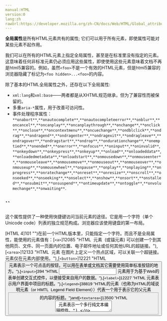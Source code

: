 ```yaml
---
manual:HTML
version:0
lang:zh
rawUrl:https://developer.mozilla.org/zh-CN/docs/Web/HTML/Global_attributes#attr-itemscope
---
```










**全局属性**是所有HTML元素共有的属性; 它们可以用于所有元素，即使属性可能对某些元素不起作用。



我们可以在所有的HTML元素上指定全局属性，甚至是在标准里没有指定的元素。这意味着任何非标准元素仍必须应用这些属性，即使使用这些元素意味着文档不再是html5兼容的。例如，虽然`<foo>`不是一个有效的HTML元素，但是html5兼容的浏览器隐藏了标记为`<foo hidden>...<foo>`的内容。



除了基本的HTML全局属性之外，还存在以下全局属性:


* `xml:lang`和`xml:base`——两者都是从XHTML规范继承，但为了兼容性而被保留的。
* 多重`aria-*`属性，用于改善可访问性。
* 事件处理程序属性：`**onabort**`,`**onautocomplete**`,`**onautocompleteerror**`,`**onblur**`,`**oncancel**`,`**oncanplay**`,`**oncanplaythrough**`,`**onchange**`,`**onclick**`,`**onclose**`,`**oncontextmenu**`,`**oncuechange**`,`**ondblclick**`,`**ondrag**`,`**ondragend**`,`**ondragenter**`,`**ondragexit**`,`**ondragleave**`,`**ondragover**`,`**ondragstart**`,`**ondrop**`,`**ondurationchange**`,`**onemptied**`,`**onended**`,`**onerror**`,`**onfocus**`,`**oninput**`,`**oninvalid**`,`**onkeydown**`,`**onkeypress**`,`**onkeyup**`,`**onload**`,`**onloadeddata**`,`**onloadedmetadata**`,`**onloadstart**`,`**onmousedown**`,`**onmouseenter**`,`**onmouseleave**`,`**onmousemove**`,`**onmouseout**`,`**onmouseover**`,`**onmouseup**`,`**onmousewheel**`,`**onpause**`,`**onplay**`,`**onplaying**`,`**onprogress**`,`**onratechange**`,`**onreset**`,`**onresize**`,`**onscroll**`,`**onseeked**`,`**onseeking**`,`**onselect**`,`**onshow**`,`**onsort**`,`**onstalled**`,`**onsubmit**`,`**onsuspend**`,`**ontimeupdate**`,`**ontoggle**`,`**onvolumechange**`,`**onwaiting**`.

















## ``<a name="accesskey"></a>


这个属性提供了一种使用快捷键访问当前元素的途径。它是用一个字符（单个Unicode code）列表的独立规范构成。浏览器应该使用键盘的第一布局。



[HTML 4]101 "")在前一个HTML版本里，只能指定一个字符。而且不是全局属性，能使用的元素值有：[`<a>`]12085 "HTML <a> 元素  (或锚元素) 可以创建一个到其他网页、文件、同一页面内的位置、电子邮件地址或任何其他URL的超链接。"),[`<area>`]12133 "HTML <area> 元素 在图片上定义一个热点区域，可以关联一个超链接。<area>元素仅在<map>元素内部使用。"),[`<button>`]12221 "HTML <button> 元素表示一个可点击的按钮，可以用在表单或文档其它需要使用简单标准按钮的地方。"),[`<input>`]394 "HTML <input> 元素用于为基于Web的表单创建交互式控件，以便接受来自用户的数据。"),[`<label>`]12227 "HTML 元素表示用户界面中项目的标题。"),[`<legend>`]38819 "HTML的元素（也称为HTML的域说明元素（or HMTL
  Legend Field Element））代表一个用于表示它的父元素<fieldset>的内容的标题。")and[`<textarea>`]13500 "HTML <textarea> 元素表示一个多行纯文本编辑控件。").

**使用说明:**怎样操作激活快捷键决定于平台和浏览器。
 | Windows | Linux | Mac 
Firefox | Alt + Shift + a key | * Firefox 14 or newer, Control + Alt + a key
* Firefox 13 or older, Control + a key 
Internet Explorer | Alt + a key | N/A 
Google Chrome | Alt + a key | Control + Alt + a key 
Safari | Alt + a key | N/A | Control + Alt + a key 
Opera | Shift + Esc opens a contents list which are accessible by accesskey, then, can choose an item by a key 



注意：火狐可以依照用户的喜好自定义需要的调节键。







标准文档 | [HTML Living Standard<br></br><small>accesskey</small>]39671 "")([HTML 4]101 ""):[HTML 4.01 Specification<br></br><small>accesskey</small>]39672 "")) 


## ``<a name="class"></a>


这个属性是一个element的class的独立规范列表。class允许css和javascript通过[class选择器]39673 "https://developer.mozilla.org/En/CSS/Class_selectors")或者类似下面的DOM方法来选择和访问element



[`document.getElementsByClassName`]8975 "返回一个包含了所有指定类名的子元素的类数组对象。当在document对象上调用时，会搜索整个DOM文档，包含根节点。你也可以在任意元素上调用getElementsByClassName() 方法，它将返回的是以当前元素为根节点，所有指定类名的子元素。").



**使用说明:**尽管规范没有将class名字定为是必须的，但是开发者会使用一个能描述element语义化用途的名字，而不会使用一个描述他外观的名字（例如：用可以描述它是一个属性的attribute，而不是用描述它的表现形式是斜体italics来命名，尽管element的class名字可以使用italics）。语义化的名字仍然有意义即使页面的表现形式改变了。



标准文档 | [HTML Living Standard<br></br><small>class</small>]39674 "")([HTML 4]101 ""):[HTML 4.01 Specification<br></br><small>class</small>]39675 "")) 


## ``<a name="contenteditable"></a>


[HTML5]4 ""):这个可枚举的属性表示这个element可以被用户编辑。如果是这样，浏览器会修改widget让它允许编辑。这个属性必须拥有以下值中的其中一个：


* true*或者空字符串*,表明这个element可编辑;
* false, 表明这个element一定不能被编辑.


如果这个属性没有被设置，他的默认值会继承他父element的。



**使用说明:**这个属性是一个可枚举的属性，而不是一个布尔属性。这意味着true,false或空字符串的显式使用是强制的。这样的简写`<label contenteditable>Example Label</label>是不允许的。正确使用方式是：``<label contenteditable="true">Example Label</label>。`



标准文档 | [HTML Living Standard<br></br><small>contenteditable</small>]39676 "") 


## ``<a name="contextmenu"></a>


[HTML5]4 "")这个属性和这个新规范[HTML Living Standard<br></br><small>contextmenu</small>]39677 "")有关系.



一个context menu是一个菜单，出现在用户的交互里，比如一次右击。HTML5允许我们自定义这个菜单。这个几个实现的例子，包含了嵌套的菜单。



The following HTML...


```
<body contextmenu="share">
  <menu type="context" id="share">
    <menu label="share">
      <menuitem label="Twitter" onclick="window.open('https://twitter.com/intent/tweet?text=Hurray! I am learning ContextMenu from MDN via Mozilla');"></menuitem>
      <menuitem label="Facebook" onclick="window.open('https://facebook.com/sharer/sharer.php?u=https://https://developer.mozilla.org/en/HTML/Element/Using_HTML_context_menus');"></menuitem>
    </menu>
  </menu>
  <ol>
    <li>Anywhere in the example you can share the page on Twitter and Facebook using the Share menu from your context menu.</li>
    <li><pre contextmenu="changeFont" id="fontSizing">On this specific list element, you can change the size of the text by using the "Increase/Decrease font" actions from your context menu</pre></li>
    <menu type="context" id="changeFont">
      <menuitem label="Increase Font" onclick="incFont()"></menuitem>
      <menuitem label="Decrease Font" onclick="decFont()"></menuitem>
    </menu>
    <li contextmenu="ChangeImage" id="changeImage">One the image below, you can fire the "Change Image" action in your Context Menu.</li><br />
    <img src="https://developer.mozilla.org/media/img/promote/promobutton_mdn5.png" contextmenu="ChangeImage" id="promoButton" />
    <menu type="context" id="ChangeImage">
      <menuitem label="Change Image" onclick="changeImage()"></menuitem>
    </menu>
  </ol>
</body> 
 
 
 
 
 
 
 
 
 
 
 

```


...used with this JavaScript...


```
function incFont(){
  document.getElementById("fontSizing").style.fontSize="larger";
}
function decFont(){
  document.getElementById("fontSizing").style.fontSize="smaller";
}
function changeImage(){
  var j = Math.ceil((Math.random()*39)+1);
  document.images[0].src="https://developer.mozilla.org/media/img/promote/promobutton_mdn" + j + ".png";
}
```


...will result in:

<iframe src='https://mdn.mozillademos.org/zh-CN/docs/Web/HTML/Global_attributes$samples/ContextMenu_Example?revision=1373096' width='550' height='200'></iframe>



## ``<a name="data-*"></a>


[HTML5]4 "")这类的属性，被称为自定义属性，允许[HTML]12319 "en/HTML")与和它对应[DOM]12314 "en/DOM")表现形式之间的专有信息交换，这或许对script来说有用。这样被设置了这个属性的element就可以通过的[`HTMLElement`]2749 "HTMLElement 接口表示所有的 HTML 元素。一些HTML元素直接实现了HTMLElement接口，其它的间接实现HTMLElement接口.")的接口访问所有的自定义数据。[`HTMLElement.dataset`]6667 "HTMLElement.dataset属性允许无论是在读取模式和写入模式下访问在 HTML或 DOM中的元素上设置的所有自定义数据属性(data-*)集。")属性提供了访问它们的权限。



*可以被任何符合以下限制的the producton rule of xml names(xml的命名规则)代替：


* 名字不能以xml开头，除此之外其他任何情形都可是使用这3个字母；
* 名字不能含有分号；
* 名字不能含有大写字母。


注意：HTMLElement.dataset是一个 StringMap。一个名叫data-test-value的自定义属性可以通过HTMLElment.dataset.*testValue*来访问，属性的名字中的中线(`U+002D`)被挨着它字母的大写字母代替了（驼峰命名）。


Normative document | [HTML Living Standard<br></br><small>data</small>]39678 "") 


## ``<a name="dir"></a>


这个可枚举属性表明element的文本方向。它可以有以下值：


* ltr, left to right，适用于从左向右写的语言（比如：英语）；
* rtl, right to left，适用于从右向左写的语言（比如：阿拉伯语）
* auto, 由代理决定。用一个最基础的算法来解析element中的字符，如果发现有一个字符具有很强的方向性，那么就把这个方向作为整个element的方向。[HTML5]4 "")


**Usage notes:**


* 这个属性强制要求使用在[`<bdo>`]38789 "<bdo> 元素 (HTML双向覆盖元素)用于覆盖当前文本的朝向，它使得字符按给定的方向排列。")element中，它在里边有不同的语法含义。
* 该属性不背[`<bdi>`]38788 "HTML <bdi> 元素 (双向隔离元素) 会隔离可能以不同方向进行格式化的外部文本。")element继承，如果不设置，它的值就是auto.
* 这个属性能够被css属性[`direction`]26467 "此页面仍未被本地化, 期待您的翻译!")和[`unicode-bidi`]28243 "CSS 的 unicode-bidi 属性和 direction 属性一起决定了如何处理文档中的双向文本（bidirectional text）。比如，如果内容块同时包含从左到右和从右到左的文本，那么用户代理会使用复杂的 Unicode 算法来决定如何显示文本。unicode-bidi 属性会覆盖此算法，它允许开发人员控制文本嵌入（text embedding）。")覆盖。如果一个css页面被激活，那么element就会支持这些属性。
* 因为文本的方向与内容本身有关，和它的表现没关系，所以推荐开发者尽可能的使用这个属性来而避免在css属性中使用。这样的话，即使浏览器不支持css或者css背解除，它还会正确显示。
* auto值应该用到不明方向的数据中，就像用户输入的数据，它最终会保存到数据中去。


Normative document | [HTML Living Standard<br></br><small>dir</small>]39679 "")([HTML 4]101 ""):[HTML 4.01 Specification<br></br><small>dir</small>]39680 "")) 


## ``<a name="draggable"></a>


[HTML5]4 "")这个可枚举的属性决定一个element是否能够被拖动，可以使用[Drag and Drop API]6778 "https://developer.mozilla.org/En/DragDrop/Drag_and_Drop")。它的能使用的值如下：


* true, 表示这个element可以被拖动
* false, 表示这个值不可以被拖动


如果这个属性没有被设置，默认是auto,这就意味着它的行为默认由浏览器定义。



**Usage notes:**


* 这个属性是一个可枚举的属性，但不是一个布尔类型属性。这意味着显式使用true 或flase其中之一是强制性的，像这样的简写&lt;label draggable&gt;Example Label&lt;/label&gt;是不允许的。正确用法是&lt;label draggable=&quot;true&quot;&gt;Example Label&lt;/label&gt;。
* 默认，只有text selections(被选中的文本)，images,和links能被拖动。对于其他的element来说，为了让拖拽机制能够正常工作，ondragstart必须被设置的，正如展示的这个[comprehensive example]39681 "https://developer.mozilla.org/En/DragDrop/Drag_Operations")(综合实例)。


Normative document | [HTML5, section 3.9.5]39682 "http://www.whatwg.org/specs/web-apps/current-work/multipage/dnd.html#the-draggable-attribute") 


## ``<a name="dropzone"></a>


[HTML5]4 "")未实现这个可枚举的属性决定丢到一个element上的内容类型，可以使用的[Drag and Drop API]6778 "https://developer.mozilla.org/En/DragDrop/Drag_and_Drop")。它能够使用的值如下：


* copy, 表示丢放时会创建一个被拖拽element的副本；
* move, 表示被拖拽的element被移动到这个新位置；
* link, 将会给拖拽的数据（dragged data）创建一个链接；

Normative document | [HTML5, section 8.6.8]39683 "http://www.whatwg.org/specs/web-apps/current-work/multipage/dnd.html#the-dropzone-attribute") 


## ``<a name="hidden"></a>


[HTML5]4 "")这个布尔（Boolean）属性表示element还没有或是不再存在，当然这都是相对的。例如，你经常在页面上使用隐藏element,只有在登录处理完成后才可以被使用。浏览器不渲染这样的element。



**Usage notes:**


* 这个属性不能使用在能够适时的显示而又被隐藏内容里。比如，它不应该被用来隐藏选项卡面板的选项卡式界面，这个属性不能用于隐藏的而又适时的显示的内容。例如：它不应该用来隐藏选项卡式界面的标签面板。
* 隐藏的element不应该链接非隐藏element。
* 隐藏element的子element仍然是有效的，这意味着脚本element仍然会执行，表单element仍然可以被提交。


Normative document | [HTML5, section 8.1]39684 "http://www.whatwg.org/specs/web-apps/current-work/multipage/editing.html#the-hidden-attribute") 


## ``<a name="id"></a>






这个属性是唯一的标识，它在整个document里应该是唯一的。当需要链接（使用片段标识符，锚点），执行脚本，控制样式时，可以用它来定位识别元素。











**Usage note:**


* 这个属性值是一个晦涩的字符串，也就是说web开发者不要用它来传达任何信息，特殊的含义。例如 语义含义，千万不要包含在该字符串中。
* 这个属性值不要包含空白符（white spaces）。如果ID中包含空白符，浏览器会把它当成是不合格的ID。对照class属性的值可以包含空白符，element通过id属性只能定义ID。注意一个elment可能含有多个ID，但是其他的只能通过其他手段来设置，比如通过脚本调用element的DOM接口。
* 不可以使用ASCII字符以及数字、“_”、“-”和“.”，因为这些可能引起兼容性问题，因为他们在HTML4中是不允许使用的。尽管这些限制在HTML5中已经被解除了，但是ID应该以一个字符来开头来避免兼容性问题。


Normative document | [HTML5, section 3.2.3.1]39685 "http://www.whatwg.org/specs/web-apps/current-work/multipage/elements.html#concept-id")([HTML 4]101 ""):[HTML4.01, section 7.5.2]39686 "http://www.w3.org/TR/REC-html40/struct/global.html#adef-id")) 


## ``<a name="itemid"></a>

## ``<a name="itemprop"></a>

## ``<a name="itemref"></a>

## ``<a name="itemscope"></a>

## ``<a name="itemtype"></a>


[HTML5]4 "")These attributes are related to the[HTML5 Microdata feature]39687 "http://www.whatwg.org/specs/web-apps/current-work/multipage/links.html#microdata").未实现 (查看[bug 591467]39688 "FIXED: Implement HTML Microdata API"))


## ``<a name="lang"></a>


这个属性用于定义element的语言。不管这个element能不能够被编辑，都应该写上这个属性。这个标签包含单个条目值，它的格式规范定义在[*Tags for Identifying Languages (BCP47)*]39007 "http://www.ietf.org/rfc/bcp/bcp47.txt")(BCP47)IETF 文档中。如果标签的内容是空字符串，那么语言就会被设置为unknown；如果标签的内容是无效的，它就被设置为 invalid,见BCP47。



**Usage note:**


* 即使是lang属性被设置了，它也可能被忽略，因为xml:lang具有优先权。读[algorithm determining the language]39689 "en/Determining the language of element")来了解，怎么根据element的内容来决定用什么语言。
* 对于css伪类（[`:lang`]28022 "此页面仍未被本地化, 期待您的翻译!")）来说,如果他们名字不一样，两个无效的语言名字也不一样。


Normative document | [HTML5, section 3.2.3.3]39690 "http://www.whatwg.org/specs/web-apps/current-work/multipage/elements.html#the-lang-and-xml:lang-attributes")([HTML 4]101 ""):[HTML4.01, section 8.1]39691 "http://www.w3.org/TR/REC-html40/struct/dirlang.html#adef-lang")) 


## ``<a name="spellcheck"></a>


[HTML5]4 "")这个可枚举的属性定义element是否检查拼写错误。它的值可以是以下：


* true, 表示如果可能的话，element应该被检查拼写错误；
* false, 表示element不应该检查拼写错误；


如果这个属性没有被设置，他默认的值是element的类型以及浏览器定义的。它也可能是 inherited,这意味着element的元素内容将被检查拼写错误，如果离它最近的祖先元素有spellcheck并且值为true。<br></br><br></br>你可以参考[this article]39692 "en/Controlling spell checking in HTML forms")这篇文章看看这个属性的综合用法的实例。







**Usage notes:**


* 这个属性是可枚举的，不是一个布尔属性。这意味着显式使用true 或 false 其中之一是强制性的。这样简写&lt;label spellcheck&gt;Example Label&lt;/label&gt; 是不允许的。这确的写法应该是&lt;label spellcheck=&quot;true&quot;&gt;Example Label&lt;/label&gt;。
* 对于浏览器来说，这个属性只是一个提示，浏览器并不需要能够去验证拼写错误。通常不可编辑的element是不检查拼写错误的，即使spellcheck的值是true并且浏览器也支持拼写检查。
* 浏览器及element-dependant设置该属性的默认值是：

Browser | [`<html>`]12547 "HTML <html> 元素 表示一个HTML文档的根（顶级元素），所所以它也被称为根元素。其他所有其他元素必须是此元素的后代。") | [`<textarea>`]13500 "HTML <textarea> 元素表示一个多行纯文本编辑控件。") | [`<input>`]394 "HTML <input> 元素用于为基于Web的表单创建交互式控件，以便接受来自用户的数据。") | others | Comment 
Firefox | false | false | false | inherited | Whenlayout.spellcheckDefaultis0 
**false** | **true** | **inherited** | **inherited** | **Whenlayout.spellcheckDefaultis1(default value)** 
false | true | true | inherited | Whenlayout.spellcheckDefaultis2 
Seamonkey | false | false | false | inherited | Whenlayout.spellcheckDefaultis0 
**false** | **true** | **inherited** | **inherited** | **Whenlayout.spellcheckDefaultis1(default value)** 
false | true | true | inherited | Whenlayout.spellcheckDefaultis2 
Camino | false | false | false | inherited | Whenlayout.spellcheckDefaultis0 
false | true | inherited | inherited | Whenlayout.spellcheckDefaultis1 
**false** | **true** | **true** | **inherited** | **Whenlayout.spellcheckDefaultis2**(default value)**** 



Normative document | [HTML5, section 8.8]39693 "http://www.whatwg.org/specs/web-apps/current-work/multipage/editing.html#attr-spellcheck") 


## ``<a name="style"></a>


这个属性包含[CSS]28350 "en/CSS")样式声明，被应用到元素上。注意推荐将它定义在其他文件里。这个属性和[`<style>`]16540 "HTML的<style>元素包含了文档的样式化信息或者文档的一部分，该标签的样式信息通常是CSS的格式。")element主要的目的是快速编写样式，例如用来测试想要的效果。



**Usage note:**这个属性不要用来表达语义化的信息。即使所有的样式都移走了，页面也应该语义正确。通常不应该用它来隐藏不着边际的信息，这通常应该使用[**hidden**]39694 "#attr-hidden")属性<br></br>



Normative document | [HTML5, section 3.2.3.7]39695 "http://www.whatwg.org/specs/web-apps/current-work/multipage/elements.html#the-style-attribute")([HTML 4]101 ""):[HTML4.01, section 14.2.2]39696 "http://www.w3.org/TR/REC-html40/present/styles.html#h-14.2.2")) 


## ``<a name="tabindex"></a>


这个整数类型的属性决定element是否可以获得焦点，如果它参与到排序的键盘导航，就可以定位它。它可能需要几个值：


* 负数意味这element不可以获得焦点，也不可以通过排序的键盘导航到达；
* 0意味着element可以通过排序的键盘导航到达，但是相对顺序取决于平台惯例；
* 一个正数意味着可以通过排序的键盘导航获得焦点并到达。相对顺序去决议该属性的值，按照tabindex的增值排序。如果几个element有相同的tabindex,他们的相对顺序取决于他们在document中的位置。


在排序的键盘导航单上，如果一个元素的tabindex的值是一个0或者无效值或没有该属性，那么它应该被放在值是正数的element后边。



你可以参考这个文章[this article]39697 "en/Focus management in HTML")来看看一个关于焦点管理的综合实例。


Normative document | [HTML5, section 8.4.1]39698 "http://www.whatwg.org/specs/web-apps/current-work/multipage/editing.html#attr-tabindex")([HTML 4]101 ""):[HTML4.01, section 17.11.1]39699 "http://www.w3.org/TR/REC-html40/interact/forms.html#adef-tabindex")) 


## ``<a name="title"></a>


这个属性包含的的是文本信息，这信息代表element自己包含的内容的公告。这样的信息一般会包含，但是不是必要的，作为用户一个提示工具。这是几个关于这个属性的用法：


* Link: 关于被链接文档的一个标题或一段描述；
* 和图片类似的媒体element:一段描述或相关的可信度；
* Paragraph: 脚注活评论；
* Quotation: 关于作者等一些信息。


如果这个属性清除了，这意味着离它最近的祖先元素的title和它相关（能够相应地成为这个元素的提示工具）。如果这个属性是空字符串，这很明显的表示离它最近的父元素的title和它没关系（不能作为这个元素的提示工具）。



[`<link>`]12815 "HTML 中<link>元素指定了外部资源与当前文档的关系. 这个元素的使用方法包括为导航定义关系框架.这个元素经常用来链接css文件。"),[`<abbr>`]38783 "HTML <abbr>元素代表缩写，并可选择提供一个完整的描述。")和[`<input>`]394 "HTML <input> 元素用于为基于Web的表单创建交互式控件，以便接受来自用户的数据。")的title可以包含额外的语义信息。



**Usage note:**title可能包含多行信息。每一个插进去的U+000A LINE FEED(LF)代表一个新行。我们必须谨慎一些，正如之前说的那样：


```
<p>Newlines in title should be taken into account,like this <abbr title="This is a
multiline title">example</abbr>.</p>
```


defines a two-line title.



Support for multi-line titles was added to Gecko in Gecko 12.0 (Firefox 12.0 / Thunderbird 12.0 / SeaMonkey 2.9).



Normative document | [HTML5, section 3.2.3.3]39700 "http://www.whatwg.org/specs/web-apps/current-work/multipage/elements.html#the-title-attribute")([HTML 4]101 ""):[HTML4.01, section 7.4.3]39701 "http://www.w3.org/TR/REC-html40/struct/global.html#adef-title") 


## [translate]38870 "")<a name="translate"></a>


这是一个可枚举的属性，用于确定当页面进行本地化(localized)时，元素的属性值以及元素的文本([Text]3239 ""))子节点中的内容是否要进行翻译。其可取的值如下：


* 空字符串(empty)或者 &quot;yes&quot;，表示这个元素相关的内容将会被翻译
* &quot;no&quot;，表示这个元素相关的内容不会被翻译

## 浏览器兼容性<a name="浏览器兼容性"></a>


**[We&#39;re converting our compatibility data into a machine-readable JSON format]3344 "")**. This compatibility table still uses the old format, because we haven&#39;t yet converted the data it contains.**[Find out how you can help!]3392 "")**


* 
* 


Feature | Chrome | Firefox (Gecko) | Internet Explorer | Opera | Safari 
`accesskey` | (Yes) | (Yes) | (Yes) | (Yes) | (Yes) 
`class` | (Yes) | (Yes) | (Yes) | (Yes) | (Yes) 
`contenteditable` | (Yes) | [3.0]10303 "Released on 2008-06-17.")(1.9) | (Yes) | (Yes) | (Yes) 
`contextmenu` | 未实现 | [9]12621 "Released on 2011-12-20.")(9) | 未实现 | 未实现 | 未实现 
`data-*` | (Yes) | [6]3569 "Released on 2011-08-16.")(6) | (Yes) | (Yes) | (Yes) 
`dir` | (Yes) | (Yes) | (Yes) | (Yes) | (Yes) 
`draggable` | (Yes) | [2.0]12369 "Released on 2006-10-24.")(1.8.1) | (Yes) | (Yes) | (Yes) 
`dropzone` | ? | 未实现 | ? | ? | ? 
`hidden` | (Yes) | [4.0]3678 "Released on 2011-03-22.")(2) | (Yes) | (Yes) | (Yes) 
`id` | (Yes) | (Yes) | (Yes) | (Yes) | (Yes) 
`itemid`,`itemprop`,`itemref`,`itemscope`,`itemtype` | ? | (Yes) | ? | ? | ? 
`lang` | (Yes) | (Yes) | (Yes) | (Yes) | (Yes) 
`spellcheck` | (Yes) | [2.0]12369 "Released on 2006-10-24.")(1.8.1) | (Yes) | (Yes) | (Yes) 
`style` | (Yes) | (Yes) | (Yes) | (Yes) | (Yes) 
`tabindex` | (Yes) | (Yes) | (Yes) | (Yes) | (Yes) 
`title` | (Yes) | (Yes) | (Yes) | (Yes) | (Yes) 


Feature | Android | Chrome for Android | Firefox Mobile (Gecko) | IE Mobile | Opera Mobile | Safari Mobile 
`accesskey` | (Yes) | (Yes) | (Yes) | (Yes) | (Yes) | (Yes) 
`class` | (Yes) | (Yes) | (Yes) | (Yes) | (Yes) | (Yes) 
`contenteditable` | (Yes) | (Yes) | 1.0 (1.9) | (Yes) | (Yes) | ? 
`contextmenu` | 未实现 | 未实现 | 未实现 | 未实现 | 未实现 | 未实现 
`data-*` | (Yes) | (Yes) | 6.0 (6) | (Yes) | (Yes) | ? 
`dir` | (Yes) | (Yes) | (Yes) | (Yes) | (Yes) | ? 
`draggable` | (Yes) | (Yes) | 1.0 (1.8.1) | (Yes) | (Yes) | ? 
`dropzone` | ? | ? | 未实现 | ? | ? | ? 
`hidden` | (Yes) | (Yes) | 4.0 (2) | (Yes) | (Yes) | (Yes) 
`id` | (Yes) | (Yes) | (Yes) | (Yes) | (Yes) | (Yes) 
`itemid`,`itemprop`,`itemref`,`itemscope`,`itemtype` | ? | ? | (Yes) | ? | ? | ? 
`lang` | (Yes) | (Yes) | (Yes) | (Yes) | (Yes) | (Yes) 
`spellcheck` | (Yes) | (Yes) | 1.0 (1.8.1) | (Yes) | (Yes) | ? 
`style` | (Yes) | (Yes) | (Yes) | (Yes) | (Yes) | (Yes) 
`tabindex` | (Yes) | (Yes) | (Yes) | (Yes) | (Yes) | (Yes) 
`title` | (Yes) | (Yes) | (Yes) | (Yes) | (Yes) | (Yes) 


## 也可以看看<a name="也可以看看"></a>

* [`Element`]2687 "Element（元素）接口是 Document的一个对象. 这个接口描述了所有相同种类的元素所普遍具有的方法和属性。 这些继承自Element并且增加了一些额外功能的接口描述了具体的行为. 例如,  HTMLElement 接口是所有HTML元素的基础接口， 而 SVGElement 接口是所有SVG元素的基本接口.")and[`GlobalEventHandlers`]2730 "The GlobalEventHandlers interface describes the event handlers common to several interfaces like HTMLElement, Document, Window, or WorkerGlobalScope for Web Workers. Each of these interfaces can implement more event handlers.")interfaces that allow to query most global attributes.



